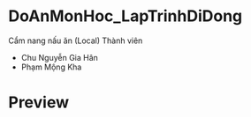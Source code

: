 # DoAnMonHoc_LapTrinhDiDong
Cẩm nang nấu ăn (Local)
Thành viên
- Chu Nguyễn Gia Hân
- Phạm Mộng Kha
# Preview
